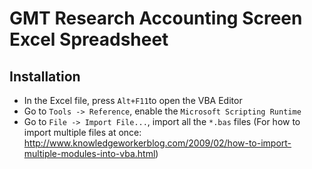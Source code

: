 # GMT Research Accounting Screen Excel Spreadsheet

## Installation

- In the Excel file, press `Alt+F11`to open the VBA Editor
- Go to `Tools -> Reference`, enable the `Microsoft Scripting Runtime`
- Go to `File -> Import File...`, import all the `*.bas` files
  (For how to import multiple files at once: http://www.knowledgeworkerblog.com/2009/02/how-to-import-multiple-modules-into-vba.html)
